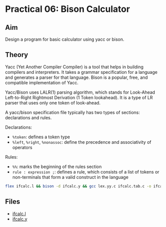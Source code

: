 # Practical 06: Bison Calculator

## Aim

Design a program for basic calculator using yacc or bison.

## Theory

Yacc (Yet Another Compiler Compiler) is a tool that helps in building compilers and interpreters. It takes a grammar specification for a language and generates a parser for that language. Bison is a popular, free, and compatible implementation of Yacc.

Yacc/Bison uses LALR(1) parsing algorithm, which stands for Look-Ahead Left-to-Right Rightmost Derivation (1 Token lookahead). It is a type of LR parser that uses only one token of look-ahead.

A yacc/bison specification file typically has two types of sections: declarations and rules.

Declarations:

* `%token`: defines a token type
* `%left`, `%right`, `%nonassoc`: define the precedence and associativity of operators

Rules:

* `%%`: marks the beginning of the rules section
* `rule : expression ;`: defines a rule, which consists of a list of tokens or non-terminals that form a valid construct in the language

```sh
flex ifcalc.l && bison -d ifcalc.y && gcc lex.yy.c ifcalc.tab.c -o ifcalc.exe && ./ifcalc.exe
```

## Files

* [ifcalc.l](./ifcalc.l)
* [ifcalc.y](./ifcalc.y)
